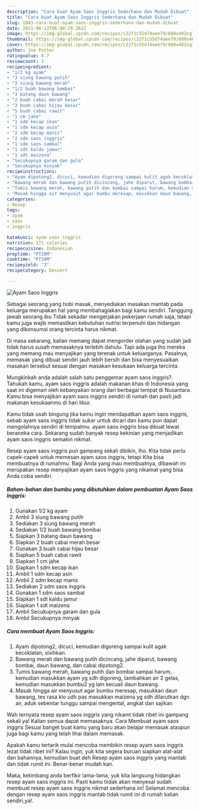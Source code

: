 ```yaml
---
description: "Cara buat Ayam Saos Inggris Sederhana dan Mudah Dibuat"
title: "Cara buat Ayam Saos Inggris Sederhana dan Mudah Dibuat"
slug: 1043-cara-buat-ayam-saos-inggris-sederhana-dan-mudah-dibuat
date: 2021-06-13T06:00:29.361Z
image: https://img-global.cpcdn.com/recipes/c22f1c55d74aee79/680x482cq70/ayam-saos-inggris-foto-resep-utama.jpg
thumbnail: https://img-global.cpcdn.com/recipes/c22f1c55d74aee79/680x482cq70/ayam-saos-inggris-foto-resep-utama.jpg
cover: https://img-global.cpcdn.com/recipes/c22f1c55d74aee79/680x482cq70/ayam-saos-inggris-foto-resep-utama.jpg
author: Joe Potter
ratingvalue: 4.7
reviewcount: 3
recipeingredient:
- "1/2 kg ayam"
- "3 siung bawang putih"
- "3 siung bawang merah"
- "1/2 buah bawang bombai"
- "3 batang daun bawang"
- "2 buah cabai merah besar"
- "3 buah cabai hijau besar"
- "5 buah cabai rawit"
- "1 cm jahe"
- "1 sdm kecap ikan"
- "1 sdm kecap asin"
- "2 sdm kecap manis"
- "2 sdm saos inggris"
- "1 sdm saos sambal"
- "1 sdt kaldu jamur"
- "1 sdt maizena"
- "Secukupnya garam dan gula"
- "Secukupnya minyak"
recipeinstructions:
- "Ayam dipotong2, dicuci, kemudian digoreng sampai kulit agak kecoklatan, sisihkan."
- "Bawang merah dan bawang putih dicincang, jahe diparut, bawang bombai, daun bawang, dan cabai dipotong2."
- "Tumis bawang merah, bawang putih dan bombai sampai harum, kemudian masukkan ayam yg sdh digoreng, tambahkan air 2 gelas, kemudian masukkan bumbu2 yg lain kecuali daun bawang."
- "Masak hingga air menyusut agar bumbu meresap, masukkan daun bawang, tes rasa klo udh pas masukkan maizena yg sdh dilarutkan dgn air, aduk sebentar tunggu sampai mengental, angkat dan sajikan"
categories:
- Resep
tags:
- ayam
- saos
- inggris

katakunci: ayam saos inggris 
nutrition: 171 calories
recipecuisine: Indonesian
preptime: "PT20M"
cooktime: "PT30M"
recipeyield: "3"
recipecategory: Dessert

---
```



![Ayam Saos Inggris](https://img-global.cpcdn.com/recipes/c22f1c55d74aee79/680x482cq70/ayam-saos-inggris-foto-resep-utama.jpg)

Sebagai seorang yang hobi masak, menyediakan masakan mantab pada keluarga merupakan hal yang membahagiakan bagi kamu sendiri. Tanggung jawab seorang ibu Tidak sekadar mengerjakan pekerjaan rumah saja, tetapi kamu juga wajib memastikan kebutuhan nutrisi terpenuhi dan hidangan yang dikonsumsi orang tercinta harus nikmat.

Di masa  sekarang, kalian memang dapat mengorder olahan yang sudah jadi tidak harus susah memasaknya terlebih dahulu. Tapi ada juga lho mereka yang memang mau menyajikan yang terenak untuk keluarganya. Pasalnya, memasak yang dibuat sendiri jauh lebih bersih dan bisa menyesuaikan masakan tersebut sesuai dengan masakan kesukaan keluarga tercinta. 



Mungkinkah anda adalah salah satu penggemar ayam saos inggris?. Tahukah kamu, ayam saos inggris adalah makanan khas di Indonesia yang saat ini digemari oleh kebanyakan orang dari berbagai tempat di Nusantara. Kamu bisa menyajikan ayam saos inggris sendiri di rumah dan pasti jadi makanan kesukaanmu di hari libur.

Kamu tidak usah bingung jika kamu ingin mendapatkan ayam saos inggris, sebab ayam saos inggris tidak sukar untuk dicari dan kamu pun dapat mengolahnya sendiri di tempatmu. ayam saos inggris bisa dibuat lewat beraneka cara. Sekarang sudah banyak resep kekinian yang menjadikan ayam saos inggris semakin nikmat.

Resep ayam saos inggris pun gampang sekali dibikin, lho. Kita tidak perlu capek-capek untuk memesan ayam saos inggris, tetapi Kita bisa membuatnya di rumahmu. Bagi Anda yang mau membuatnya, dibawah ini merupakan resep menyajikan ayam saos inggris yang nikamat yang bisa Anda coba sendiri.

<!--inarticleads1-->

##### Bahan-bahan dan bumbu yang dibutuhkan dalam pembuatan Ayam Saos Inggris:

1. Gunakan 1/2 kg ayam
1. Ambil 3 siung bawang putih
1. Sediakan 3 siung bawang merah
1. Sediakan 1/2 buah bawang bombai
1. Siapkan 3 batang daun bawang
1. Siapkan 2 buah cabai merah besar
1. Gunakan 3 buah cabai hijau besar
1. Siapkan 5 buah cabai rawit
1. Siapkan 1 cm jahe
1. Siapkan 1 sdm kecap ikan
1. Ambil 1 sdm kecap asin
1. Ambil 2 sdm kecap manis
1. Sediakan 2 sdm saos inggris
1. Gunakan 1 sdm saos sambal
1. Siapkan 1 sdt kaldu jamur
1. Siapkan 1 sdt maizena
1. Ambil Secukupnya garam dan gula
1. Ambil Secukupnya minyak




<!--inarticleads2-->

##### Cara membuat Ayam Saos Inggris:

1. Ayam dipotong2, dicuci, kemudian digoreng sampai kulit agak kecoklatan, sisihkan.
1. Bawang merah dan bawang putih dicincang, jahe diparut, bawang bombai, daun bawang, dan cabai dipotong2.
1. Tumis bawang merah, bawang putih dan bombai sampai harum, kemudian masukkan ayam yg sdh digoreng, tambahkan air 2 gelas, kemudian masukkan bumbu2 yg lain kecuali daun bawang.
1. Masak hingga air menyusut agar bumbu meresap, masukkan daun bawang, tes rasa klo udh pas masukkan maizena yg sdh dilarutkan dgn air, aduk sebentar tunggu sampai mengental, angkat dan sajikan




Wah ternyata resep ayam saos inggris yang nikamt tidak ribet ini gampang sekali ya! Kalian semua dapat memasaknya. Cara Membuat ayam saos inggris Sesuai banget buat kamu yang baru akan belajar memasak ataupun juga bagi kamu yang telah lihai dalam memasak.

Apakah kamu tertarik mulai mencoba membikin resep ayam saos inggris lezat tidak ribet ini? Kalau ingin, yuk kita segera buruan siapkan alat-alat dan bahannya, kemudian buat deh Resep ayam saos inggris yang mantab dan tidak rumit ini. Benar-benar mudah kan. 

Maka, ketimbang anda berfikir lama-lama, yuk kita langsung hidangkan resep ayam saos inggris ini. Pasti kamu tiidak akan menyesal sudah membuat resep ayam saos inggris nikmat sederhana ini! Selamat mencoba dengan resep ayam saos inggris mantab tidak rumit ini di rumah kalian sendiri,ya!.

